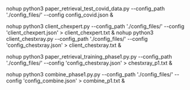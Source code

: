 nohup python3 paper_retrieval_test_covid_data.py --config_path './config_files/' --config config_covid.json &

nohup python3 client_chexpert.py --config_path './config_files/' --config 'client_chexpert.json' > client_chexpert.txt &
nohup python3 client_chestxray.py --config_path './config_files/' --config 'config_chestxray.json' > client_chestxray.txt &

nohup python3 paper_retrieval_training_phase1.py.py --config_path './config_files/' --config 'config_chestxray.json' > chestxray_p1.txt &

nohup python3 combine_phase1.py.py --config_path './config_files/' --config 'config_combine.json' > combine_p1.txt &